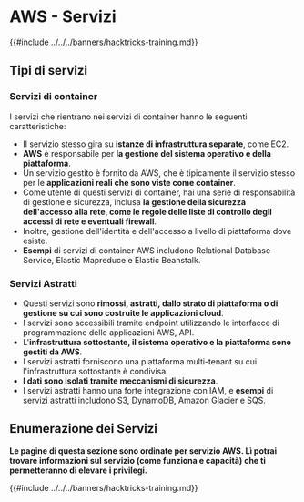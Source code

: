 # AWS - Servizi

{{#include ../../../banners/hacktricks-training.md}}

## Tipi di servizi

### Servizi di container

I servizi che rientrano nei servizi di container hanno le seguenti caratteristiche:

- Il servizio stesso gira su **istanze di infrastruttura separate**, come EC2.
- **AWS** è responsabile per **la gestione del sistema operativo e della piattaforma**.
- Un servizio gestito è fornito da AWS, che è tipicamente il servizio stesso per le **applicazioni reali che sono viste come container**.
- Come utente di questi servizi di container, hai una serie di responsabilità di gestione e sicurezza, inclusa **la gestione della sicurezza dell'accesso alla rete, come le regole delle liste di controllo degli accessi di rete e eventuali firewall**.
- Inoltre, gestione dell'identità e dell'accesso a livello di piattaforma dove esiste.
- **Esempi** di servizi di container AWS includono Relational Database Service, Elastic Mapreduce e Elastic Beanstalk.

### Servizi Astratti

- Questi servizi sono **rimossi, astratti, dallo strato di piattaforma o di gestione su cui sono costruite le applicazioni cloud**.
- I servizi sono accessibili tramite endpoint utilizzando le interfacce di programmazione delle applicazioni AWS, API.
- L'**infrastruttura sottostante, il sistema operativo e la piattaforma sono gestiti da AWS**.
- I servizi astratti forniscono una piattaforma multi-tenant su cui l'infrastruttura sottostante è condivisa.
- **I dati sono isolati tramite meccanismi di sicurezza**.
- I servizi astratti hanno una forte integrazione con IAM, e **esempi** di servizi astratti includono S3, DynamoDB, Amazon Glacier e SQS.

## Enumerazione dei Servizi

**Le pagine di questa sezione sono ordinate per servizio AWS. Lì potrai trovare informazioni sul servizio (come funziona e capacità) che ti permetteranno di elevare i privilegi.**

{{#include ../../../banners/hacktricks-training.md}}
